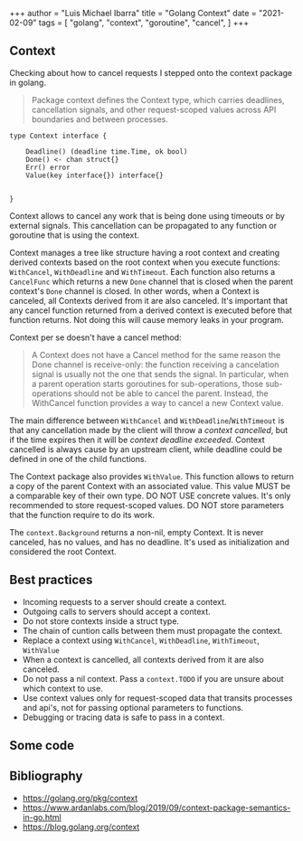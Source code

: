 +++
author = "Luis Michael Ibarra"
title = "Golang Context"
date = "2021-02-09"
tags = [
    "golang",
    "context",
    "goroutine",
    "cancel",
]
+++

## Context

Checking about how to cancel requests I stepped onto the context package in golang. 

> Package context defines the Context type, which carries deadlines, cancellation signals,
and other request-scoped values across API boundaries and between processes.

```
type Context interface {

    Deadline() (deadline time.Time, ok bool)
    Done() <- chan struct{}
    Err() error
    Value(key interface{}) interface{}


}
```

Context allows to cancel any work that is being done using timeouts or by external
signals. This cancellation can be propagated to any function or goroutine that is
using the context.

Context manages a tree like structure having a root context and creating derived 
contexts based on the root context when you execute functions: `WithCancel`, 
`WithDeadline` and `WithTimeout`. Each function also returns a `CancelFunc` 
which returns a new `Done` channel that is closed when the parent context's `Done` 
channel is closed. In other words, when a Context is canceled, all Contexts derived from 
it are also canceled. It's important that any cancel function returned from a derived 
context is executed before that function returns. Not doing this will cause memory
leaks in your program.

Context per se doesn't have a cancel method:

> A Context does not have a Cancel method for the same reason the Done channel is 
receive-only: the function receiving a cancelation signal is usually not the one 
that sends the signal. In particular, when a parent operation starts goroutines for
sub-operations, those sub-operations should not be able to cancel the parent. Instead,
the WithCancel function provides a way to cancel a new Context value.

The main difference between `WithCancel` and `WithDeadline`/`WithTimeout` is that any 
cancellation made by the client will throw a _context cancelled_, but if the 
time expires then it will be _context deadline exceeded_.
Context cancelled is always cause by an upstream client, while deadline could be 
defined in one of the child functions.

The Context package also provides `WithValue`. This function allows to return a copy
of the parent Context with an associated value. This value MUST be a comparable key
of their own type. DO NOT USE concrete values.
It's only recommended to store request-scoped values. DO NOT store parameters that 
the function require to do its work.

The `context.Background` returns a non-nil, empty Context. It is never canceled, 
has no values, and has no deadline. It's used as initialization and considered 
the root Context.

## Best practices

- Incoming requests to a server should create a context.
- Outgoing calls to servers should accept a context.
- Do not store contexts inside a struct type.
- The chain of cuntion calls between them must propagate the context.
- Replace a context using `WithCancel`, `WithDeadline`, `WithTimeout`, `WithValue`
- When a context is cancelled, all contexts derived from it are also canceled.
- Do not pass a nil context. Pass a `context.TODO` if you are unsure about which context to use.
- Use context values only for request-scoped data that transits processes and api's,
not for passing optional parameters to functions.
- Debugging or tracing data is safe to pass in a context.

## Some code

## Bibliography

- https://golang.org/pkg/context
- https://www.ardanlabs.com/blog/2019/09/context-package-semantics-in-go.html
- https://blog.golang.org/context
